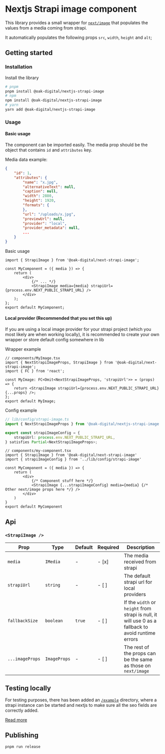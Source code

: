 # Nextjs Strapi image component

This library provides a small wrapper for [`next/image`](https://nextjs.org/docs/api-reference/next/image) that populates the values from a media coming from strapi.

It automatically populates the following props `src`, `width`, `height` and `alt`;

## Getting started

### Installation

Install the library

```bash
# pnpm
pnpm install @oak-digital/nextjs-strapi-image
# npm
npm install @oak-digital/nextjs-strapi-image
# yarn
yarn add @oak-digital/nextjs-strapi-image
```

### Usage

#### Basic usage

The component can be imported easily. The media prop should be the object that contains `id` and `attributes` key.

Media data example:

```json
{
    "id": 1,
    "attributes": {
        "name": "x.jpg",
        "alternativeText": null,
        "caption": null,
        "width": 2880,
        "height": 1920,
        "formats": {
        },
        "url": "/uploads/x.jpg",
        "previewUrl": null,
        "provider": "local",
        "provider_metadata": null,
        ...
    }
}
```

Basic usage

```tsx
import { StrapiImage } from '@oak-digital/next-strapi-image';

const MyComponent = ({ media }) => {
    return (
        <div>
            {/* ... */}
            <StrapiImage media={media} strapiUrl={process.env.NEXT_PUBLIC_STRAPI_URL} />
        </div>
    );
};
export default MyComponent;
```

#### Local provider (Recommended that you set this up)

If you are using a local image provider for your strapi project (which you most likely are when working locally),
it is recommended to create your own wrapper or store default config somewhere in lib

Wrapper example

```tsx
// components/MyImage.tsx
import { NextStrapiImageProps, StrapiImage } from '@oak-digital/next-strapi-image';
import { FC } from 'react';

const MyImage: FC<Omit<NextStrapiImageProps, 'strapiUrl'>> = (props) => {
    return <StrapiImage strapiUrl={process.env.NEXT_PUBLIC_STRAPI_URL} {...props} />;
};
export default MyImage;
```

Config example

```typescript
// lib/config/strapi-image.ts
import { NextStrapiImageProps } from '@oak-digital/nextjs-strapi-image';

export const strapiImageConfig = {
    strapiUrl: process.env.NEXT_PUBLIC_STRAPI_URL,
} satisfies Partial<NextStrapiImageProps>;
```

```tsx
// components/my-component.tsx
import { StrapiImage } from '@oak-digital/next-strapi-image'
import { strapiImageConfig } from '../lib/config/strapi-image'

const MyComponent = ({ media }) => {
    return (
        <div>
            {/* Component stuff here */}
            <StrapiImage {...strapiImageConfig} media={media} {/* Other next/image props here */} />
        </div>
    )
}
export default MyComponent
```

## Api

### `<StrapiImage />`

| Prop            | Type         | Default | Required | Description                                                                                         |
| --------------- | ------------ | ------- | -------- | --------------------------------------------------------------------------------------------------- |
| `media`         | `IMedia`     | -       | - [x]    | The media received from strapi                                                                      |
| `strapiUrl`     | `string`     | -       | - [ ]    | The default strapi url for local providers                                                          |
| `fallbackSize`  | `boolean`    | `true`    | - [ ]    | If the `width` or `height` from strapi is null, it will use 0 as a fallback to avoid runtime errors |
| `...imageProps` | `ImageProps` | -       | - [ ]    | The rest of the props can be the same as those on `next/image`                                      |

## Testing locally

For testing purposes, there has been added an [`/example`](./example/) directory, where a strapi instance can be started and nextjs to make sure all the seo fields are correctly added.

[Read more](./example/README.md)

## Publishing

```
pnpm run release
```
